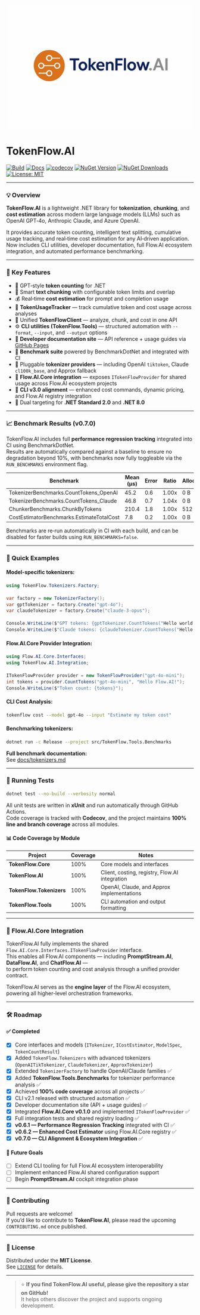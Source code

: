<p align="center">
  <img src="https://github.com/AndrewClements84/TokenFlow.AI/blob/master/assets/logo.png?raw=true" alt="TokenFlow.AI" width="500"/>
</p>

# TokenFlow.AI

[![Build](https://github.com/AndrewClements84/TokenFlow.AI/actions/workflows/dotnet.yml/badge.svg)](https://github.com/AndrewClements84/TokenFlow.AI/actions)
[![Docs](https://img.shields.io/badge/docs-online-brightgreen.svg?logo=githubpages)](https://andrewclements84.github.io/TokenFlow.AI/)
[![codecov](https://codecov.io/gh/AndrewClements84/TokenFlow.AI/branch/master/graph/badge.svg)](https://codecov.io/gh/AndrewClements84/TokenFlow.AI)
[![NuGet Version](https://img.shields.io/nuget/v/TokenFlow.AI.svg?logo=nuget&cacheSeconds=60)](https://www.nuget.org/packages/TokenFlow.AI)
[![NuGet Downloads](https://img.shields.io/nuget/dt/TokenFlow.AI.svg)](https://www.nuget.org/packages/TokenFlow.AI)
[![License: MIT](https://img.shields.io/badge/License-MIT-green.svg)](LICENSE)

---

### 💡 Overview

**TokenFlow.AI** is a lightweight .NET library for **tokenization**, **chunking**, and **cost estimation** across modern large language models (LLMs) such as OpenAI GPT‑4o, Anthropic Claude, and Azure OpenAI.

It provides accurate token counting, intelligent text splitting, cumulative usage tracking, and real‑time cost estimation for any AI‑driven application.  
Now includes CLI utilities, developer documentation, full Flow.AI ecosystem integration, and automated performance benchmarking.

---

### 🧩 Key Features

- 🔢 GPT‑style **token counting** for .NET  
- 🧱 Smart **text chunking** with configurable token limits and overlap  
- 💰 Real‑time **cost estimation** for prompt and completion usage  
- 🧮 **TokenUsageTracker** — track cumulative token and cost usage across analyses  
- 🧩 Unified **TokenFlowClient** — analyze, chunk, and cost in one API  
- ⚙️ **CLI utilities (TokenFlow.Tools)** — structured automation with `--format`, `--input`, and `--output` options  
- 📘 **Developer documentation site** — API reference + usage guides via [GitHub Pages](https://andrewclements84.github.io/TokenFlow.AI/)  
- 🧾 **Benchmark suite** powered by BenchmarkDotNet and integrated with CI  
- 🔌 Pluggable **tokenizer providers** — including OpenAI `tiktoken`, Claude `cl100k_base`, and Approx fallback  
- 🔗 **Flow.AI.Core integration** — exposes `ITokenFlowProvider` for shared usage across Flow.AI ecosystem projects  
- 💬 **CLI v3.0 alignment** — enhanced cost commands, dynamic pricing, and Flow.AI registry integration  
- 🧠 Dual targeting for **.NET Standard 2.0** and **.NET 8.0**  

---

### 📈 Benchmark Results (v0.7.0)

TokenFlow.AI includes full **performance regression tracking** integrated into CI using BenchmarkDotNet.  
Results are automatically compared against a baseline to ensure no degradation beyond 10%, with benchmarks now fully toggleable via the `RUN_BENCHMARKS` environment flag.

| Benchmark | Mean (µs) | Error | Ratio | Allocations |
|------------|-----------|-------|--------|--------------|
| TokenizerBenchmarks.CountTokens_OpenAI | 45.2 | 0.6 | 1.00x | 0 B |
| TokenizerBenchmarks.CountTokens_Claude | 46.8 | 0.7 | 1.04x | 0 B |
| ChunkerBenchmarks.ChunkByTokens | 210.4 | 1.8 | 1.00x | 512 B |
| CostEstimatorBenchmarks.EstimateTotalCost | 7.8 | 0.2 | 1.00x | 0 B |

Benchmarks are re‑run automatically in CI with each build, and can be disabled for faster builds using `RUN_BENCHMARKS=false`.

---

### 🧠 Quick Examples

#### **Model-specific tokenizers:**

```csharp
using TokenFlow.Tokenizers.Factory;

var factory = new TokenizerFactory();
var gptTokenizer = factory.Create("gpt-4o");
var claudeTokenizer = factory.Create("claude-3-opus");

Console.WriteLine($"GPT tokens: {gptTokenizer.CountTokens("Hello world!")}");
Console.WriteLine($"Claude tokens: {claudeTokenizer.CountTokens("Hello world!")}");
```

#### **Flow.AI.Core Provider Integration:**

```csharp
using Flow.AI.Core.Interfaces;
using TokenFlow.AI.Integration;

ITokenFlowProvider provider = new TokenFlowProvider("gpt-4o-mini");
int tokens = provider.CountTokens("gpt-4o-mini", "Hello Flow.AI!");
Console.WriteLine($"Token count: {tokens}");
```

#### **CLI Cost Analysis:**

```bash
tokenflow cost --model gpt-4o --input "Estimate my token cost"
```

#### **Benchmarking tokenizers:**

```bash
dotnet run -c Release --project src/TokenFlow.Tools.Benchmarks
```

**Full benchmark documentation:**  
See [docs/tokenizers.md](docs/tokenizers.md)

---

### 🧪 Running Tests

```bash
dotnet test --no-build --verbosity normal
```

All unit tests are written in **xUnit** and run automatically through GitHub Actions.  
Code coverage is tracked with **Codecov**, and the project maintains **100% line and branch coverage** across all modules.

#### 📊 Code Coverage by Module

| Project | Coverage | Notes |
|----------|-----------|--------|
| **TokenFlow.Core** | 100% | Core models and interfaces |
| **TokenFlow.AI** | 100% | Client, costing, registry, Flow.AI integration |
| **TokenFlow.Tokenizers** | 100% | OpenAI, Claude, and Approx implementations |
| **TokenFlow.Tools** | 100% | CLI automation and output formatting |

---

### 🔗 Flow.AI.Core Integration

TokenFlow.AI fully implements the shared `Flow.AI.Core.Interfaces.ITokenFlowProvider` interface.  
This enables all Flow.AI components — including **PromptStream.AI**, **DataFlow.AI**, and **ChatFlow.AI** —  
to perform token counting and cost analysis through a unified provider contract.

TokenFlow.AI serves as the **engine layer** of the Flow.AI ecosystem, powering all higher-level orchestration frameworks.

---

### 🛠️ Roadmap

#### ✅ Completed
- [x] Core interfaces and models (`ITokenizer`, `ICostEstimator`, `ModelSpec`, `TokenCountResult`)
- [x] Added `TokenFlow.Tokenizers` with advanced tokenizers (`OpenAITikTokenizer`, `ClaudeTokenizer`, `ApproxTokenizer`)
- [x] Extended `TokenizerFactory` to handle OpenAI/Claude families ✅
- [x] Added **TokenFlow.Tools.Benchmarks** for tokenizer performance analysis ✅
- [x] Achieved **100% code coverage** across all projects ✅
- [x] CLI v2.1 released with structured automation ✅
- [x] Developer documentation site (API + usage guides) ✅
- [x] Integrated **Flow.AI.Core v0.1.0** and implemented `ITokenFlowProvider` ✅
- [x] Full integration tests and shared registry loading ✅
- [x] **v0.6.1 — Performance Regression Tracking** integrated with CI ✅
- [x] **v0.6.2 — Enhanced Cost Estimator** using Flow.AI.Core registry ✅
- [x] **v0.7.0 — CLI Alignment & Ecosystem Integration** ✅

#### 🌟 Future Goals
- [ ] Extend CLI tooling for full Flow.AI ecosystem interoperability
- [ ] Implement enhanced Flow.AI shared configuration support
- [ ] Begin **PromptStream.AI** cockpit integration phase

---

### 💬 Contributing

Pull requests are welcome!  
If you’d like to contribute to **TokenFlow.AI**, please read the upcoming `CONTRIBUTING.md` once published.

---

### 🪪 License

Distributed under the **MIT License**.  
See [`LICENSE`](LICENSE) for details.

---

> ⭐ **If you find TokenFlow.AI useful, please give the repository a star on GitHub!**  
> It helps others discover the project and supports ongoing development.

